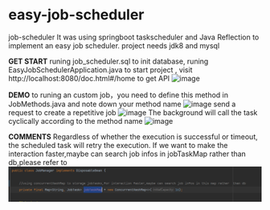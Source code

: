 # easy-job-scheduler
job-scheduler 
It was using springboot taskscheduler and Java Reflection to implement an easy job scheduler.
project needs jdk8 and mysql

**GET START**
runing job_scheduler.sql to init database,
runing EasyJobSchedulerApplication.java to start project , visit http://localhost:8080/doc.html#/home to get API 
![image](https://user-images.githubusercontent.com/41464360/174422084-e6f5b57a-d501-44c2-add7-b9ccacfc4607.png)

**DEMO**
to runing an custom job，you need to define this method in JobMethods.java and note down your method name
![image](https://user-images.githubusercontent.com/41464360/174422212-0e3d6985-e339-4d0b-b074-4999e3d07fe0.png)
send a request to create a repetitive job
![image](https://user-images.githubusercontent.com/41464360/174422292-3a288382-b073-4ae6-9890-25cec682ccb7.png)
The background will call the task cyclically according to the method name
![image](https://user-images.githubusercontent.com/41464360/174422329-1eb13ec0-53ee-4d20-8bfe-dcd17eb2527d.png)

**COMMENTS**
Regardless of whether the execution is successful or timeout, the scheduled task will retry the execution.
If we want to make the interaction faster,maybe can search job infos in  jobTaskMap rather than db,please refer to 
![img.png](img.png)




